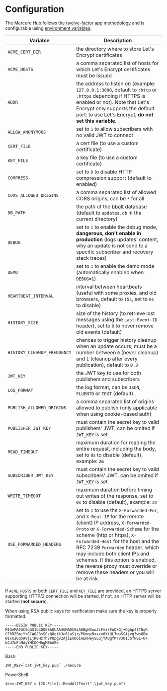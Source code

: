 # Configuration

The Mercure Hub follows [the twelve-factor app methodology](https://12factor.net/) and is configurable using [environment variables](https://en.wikipedia.org/wiki/Environment_variable):


| Variable                    | Description                                                                                                                                                                                                                                                                                                                                                                                             |
|-----------------------------|---------------------------------------------------------------------------------------------------------------------------------------------------------------------------------------------------------------------------------------------------------------------------------------------------------------------------------------------------------------------------------------------------------|
| `ACME_CERT_DIR`             | the directory where to store Let's Encrypt certificates                                                                                                                                                                                                                                                                                                                                                 |
| `ACME_HOSTS`                | a comma separated list of hosts for which Let's Encrypt certificates must be issued                                                                                                                                                                                                                                                                                                                     |
| `ADDR`                      | the address to listen on (example: `127.0.0.1:3000`, default to `:http` or `:https` depending if HTTPS is enabled or not). Note that Let's Encrypt only supports the default port: to use Let's Encrypt, **do not set this variable**.                                                                                                                                                                  |
| `ALLOW_ANONYMOUS`           | set to `1` to allow subscribers with no valid JWT to connect                                                                                                                                                                                                                                                                                                                                            |
| `CERT_FILE`                 | a cert file (to use a custom certificate)                                                                                                                                                                                                                                                                                                                                                               |
| `KEY_FILE`                  | a key file (to use a custom certificate)                                                                                                                                                                                                                                                                                                                                                                |
| `COMPRESS`                  | set to `0` to disable HTTP compression support (default to enabled)                                                                                                                                                                                                                                                                                                                                     |
| `CORS_ALLOWED_ORIGINS`      | a comma separated list of allowed CORS origins, can be `*` for all                                                                                                                                                                                                                                                                                                                                      |
| `DB_PATH`                   | the path of the [bbolt](https://github.com/etcd-io/bbolt) database (default to `updates.db` in the current directory)                                                                                                                                                                                                                                                                                   |
| `DEBUG`                     | set to `1` to enable the debug mode, **dangerous, don't enable in production** (logs updates' content, why an update is not send to a specific subscriber and recovery stack traces)                                                                                                                                                                                                                    |
| `DEMO`                      | set to `1` to enable the demo mode (automatically enabled when `DEBUG=1`)                                                                                                                                                                                                                                                                                                                               |
| `HEARTBEAT_INTERVAL`        | interval between heartbeats (useful with some proxies, and old browsers, default to `15s`, set to `0s` to disable)                                                                                                                                                                                                                                                                                      |
| `HISTORY_SIZE`              | size of the history (to retrieve lost messages using the `Last-Event-ID` header), set to `0` to never remove old events (default)                                                                                                                                                                                                                                                                       |
| `HISTORY_CLEANUP_FREQUENCY` | chances to trigger history cleanup when an update occurs, must be a number between `0` (never cleanup) and `1` (cleanup after every publication), default to `0.3`                                                                                                                                                                                                                                      |
| `JWT_KEY`                   | the JWT key to use for both publishers and subscribers                                                                                                                                                                                                                                                                                                                                                  |
| `LOG_FORMAT`                | the log format, can be `JSON`, `FLUENTD` or `TEXT` (default)                                                                                                                                                                                                                                                                                                                                            |
| `PUBLISH_ALLOWED_ORIGINS`   | a comma separated list of origins allowed to publish (only applicable when using cookie-based auth)                                                                                                                                                                                                                                                                                                     |
| `PUBLISHER_JWT_KEY`         | must contain the secret key to valid publishers' JWT, can be omited if `JWT_KEY` is set                                                                                                                                                                                                                                                                                                                 |
| `READ_TIMEOUT`              | maximum duration for reading the entire request, including the body, set to `0s` to disable (default), example: `2m`                                                                                                                                                                                                                                                                                    |
| `SUBSCRIBER_JWT_KEY`        | must contain the secret key to valid subscribers' JWT, can be omited if `JWT_KEY` is set                                                                                                                                                                                                                                                                                                                |
| `WRITE_TIMEOUT`             | maximum duration before timing out writes of the response, set to `0s` to disable (default), example: `2m`                                                                                                                                                                                                                                                                                              |
| `USE_FORWARDED_HEADERS`     | set to `1` to use the `X-Forwarded-For`, and `X-Real-IP` for the remote (client) IP address, `X-Forwarded-Proto` or `X-Forwarded-Scheme` for the scheme (http or https), `X-Forwarded-Host` for the host and the RFC 7239 `Forwarded` header, which may include both client IPs and schemes. If this option is enabled, the reverse proxy must override or remove these headers or you will be at risk. |

If `ACME_HOSTS` or both `CERT_FILE` and `KEY_FILE` are provided, an HTTPS server supporting HTTP/2 connection will be started.
If not, an HTTP server will be started (**not secure**).

When using RSA public keys for verification make sure the key is properly formatted.

```
-----BEGIN PUBLIC KEY-----
MIGeMA0GCSqGSIb3DQEBAQUAA4GMADCBiAKBgHVwuJsFmzsFnOkGj+OgAp4lTNqR
CF0RZSmjY+ECWOJ3sSEzQ8qtkJe61uSjr/PKmqvBxxex0YtUL7waSS4jvq3ws8Bm
WIxK2GqoAVjLjK8HzThSPQpgv2AjiEXD6iAERHeySLGjYAUgfMrVJ01J5fNSL+O+
bCd7nPuNAyYHCOOHAgMBAAE=
-----END PUBLIC KEY-----
```

Bash
```
JWT_KEY=`cat jwt_key.pub` ./mecure
```

PowerShell
```
$env:JWT_KEY = [IO.File]::ReadAllText(".\jwt_key.pub")
```

